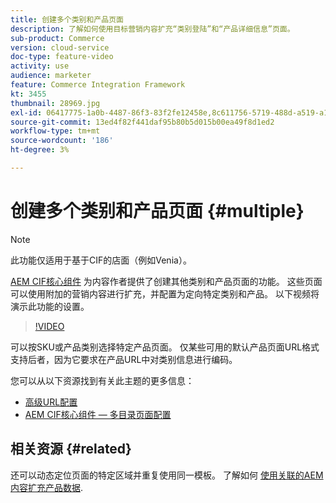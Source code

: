```yaml
---
title: 创建多个类别和产品页面
description: 了解如何使用目标营销内容扩充“类别登陆”和“产品详细信息”页面。
sub-product: Commerce
version: cloud-service
doc-type: feature-video
activity: use
audience: marketer
feature: Commerce Integration Framework
kt: 3455
thumbnail: 28969.jpg
exl-id: 06417775-1a0b-4487-86f3-83f2fe12458e,8c611756-5719-488d-a519-a12c5c90c614
source-git-commit: 13ed4f82f441daf95b80b5d015b00ea49f8d1ed2
workflow-type: tm+mt
source-wordcount: '186'
ht-degree: 3%

---
```


# 创建多个类别和产品页面 {#multiple}

>[!NOTE]
>
> 此功能仅适用于基于CIF的店面（例如Venia）。

[AEM CIF核心组件](https://github.com/adobe/aem-core-cif-components) 为内容作者提供了创建其他类别和产品页面的功能。 这些页面可以使用附加的营销内容进行扩充，并配置为定向特定类别和产品。 以下视频将演示此功能的设置。

>[!VIDEO](https://video.tv.adobe.com/v/28969/?quality=12)

可以按SKU或产品类别选择特定产品页面。 仅某些可用的默认产品页面URL格式支持后者，因为它要求在产品URL中对类别信息进行编码。

您可以从以下资源找到有关此主题的更多信息：

- [高级URL配置](../configuring/advanced-url-configuration.md)
- [AEM CIF核心组件 — 多目录页面配置](https://github.com/adobe/aem-core-cif-components/wiki/configuration#multi-catalog-page-template-configuration)

## 相关资源 {#related}

还可以动态定位页面的特定区域并重复使用同一模板。 了解如何 [使用关联的AEM内容扩充产品数据](./enrich-product-associated-content.md).

